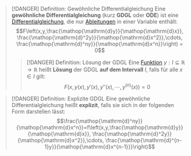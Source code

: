> [!DANGER] Definition: Gewöhnliche Differentialgleichung
> Eine **gewöhnliche Differentialgleichung** (kurz **GDGL** oder **ODE**) ist eine [Differentialgleichung](../Differentialgleichung.md), die nur [Ableitungen](../../Differentiation/Ableitung%20und%20Differenzierbarkeit.md) in einer Variable enthält:
> $$F\left(x,y,\frac{\mathop{\mathrm{d}y}}{\mathop{\mathrm{d}x}}, \frac{\mathop{\mathrm{d}^2y}}{\mathop{\mathrm{d}x^2}},\cdots, \frac{\mathop{\mathrm{d}^ny}}{\mathop{\mathrm{d}x^n}}\right) = 0$$
> > [!DANGER] Definition: Lösung der GDGL
> > Eine [Funktion](../../Funktionen/Funktion.md) $y: I\subseteq \mathbb{R}\to\mathbb{R}$ heißt **Lösung** der GDGL **auf dem Intervall** $I$, falls für alle $x\in I$ gilt:
> > $$F\left(x,y(x),y'(x),y''(x),\cdots, y^{(n)}(x)\right) = 0$$

> [!DANGER] Definition: Explizite GDGL
> Eine gewöhnliche Differentialgleichung heißt **explizit**, falls sie sich in der folgenden Form darstellen lässt:
> $$\frac{\mathop{\mathrm{d}^ny}}{\mathop{\mathrm{d}x^n}}=f\left(x,y,\frac{\mathop{\mathrm{d}y}}{\mathop{\mathrm{d}x}}, \frac{\mathop{\mathrm{d}^2y}}{\mathop{\mathrm{d}x^2}},\cdots, \frac{\mathop{\mathrm{d}^{n-1}y}}{\mathop{\mathrm{d}x^{n-1}}}\right)$$